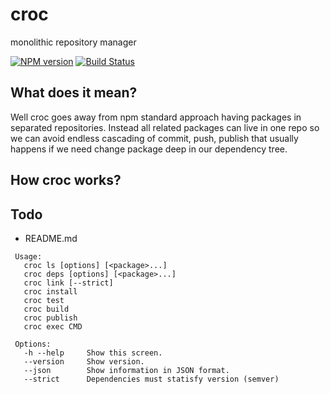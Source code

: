 # croc
monolithic repository manager

[![NPM version](https://img.shields.io/npm/v/croc.svg)](https://npmjs.org/package/croc)
[![Build Status](https://travis-ci.org/xpavelf/croc.svg?branch=master)](https://travis-ci.org/xpavelf/croc)

## What does it mean?

Well croc goes away from npm standard approach having packages in separated repositories. Instead all related packages can live in one repo so we can avoid endless cascading of commit, push, publish that usually happens if we need change package deep in our dependency tree.

## How croc works?

## Todo
* README.md


```
 Usage:
   croc ls [options] [<package>...]
   croc deps [options] [<package>...]
   croc link [--strict]
   croc install
   croc test
   croc build
   croc publish
   croc exec CMD

 Options:
   -h --help     Show this screen.
   --version     Show version.
   --json        Show information in JSON format.
   --strict      Dependencies must statisfy version (semver)
```
